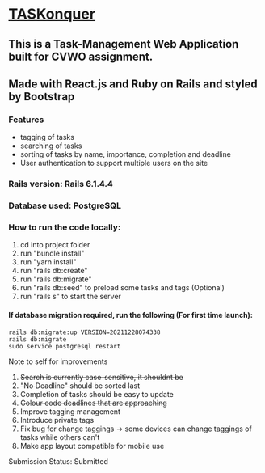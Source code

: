 # [TASKonquer](https://taskonquer-app.herokuapp.com/)
## This is a Task-Management Web Application built for CVWO assignment.

## Made with React.js and Ruby on Rails and styled by Bootstrap

### Features
- tagging of tasks
- searching of tasks
- sorting of tasks by name, importance, completion and deadline
- User authentication to support multiple users on the site

### Rails version: Rails 6.1.4.4

### Database used: PostgreSQL

### How to run the code locally:
1) cd into project folder
2) run "bundle install"
3) run "yarn install"
4) run "rails db:create"
5) run "rails db:migrate"
6) run "rails db:seed" to preload some tasks and tags (Optional)
7) run "rails s" to start the server

#### If database migration required, run the following (For first time launch):
```
rails db:migrate:up VERSION=20211228074338
rails db:migrate
sudo service postgresql restart
```

Note to self for improvements
1) <del>Search is currently case-sensitive, it shouldnt be</del>
2) <del>"No Deadline" should be sorted last</del>
3) Completion of tasks should be easy to update
4) <del>Colour code deadlines that are approaching</del>
5) <del>Improve tagging management</del>
6) Introduce private tags
7) Fix bug for change taggings -> some devices can change taggings of tasks while others can't
8) Make app layout compatible for mobile use

Submission Status: Submitted
